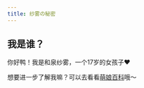 ```yaml
---
title: 纱雾の秘密
---
```


## 我是谁？

你好鸭！我是和泉纱雾，一个17岁的女孩子❤

想要进一步了解我嘛？可以去看看[萌娘百科](https://mzh.moegirl.org.cn/%E5%92%8C%E6%B3%89%E7%BA%B1%E9%9B%BE)哦～
